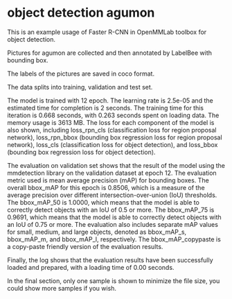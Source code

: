 # object detection agumon

This is an example usage of Faster R-CNN in OpenMMLab toolbox for object detection.

Pictures for agumon are collected and then annotated by LabelBee with bounding box.

The labels of the pictures are saved in coco format. 

The data splits into training, validation and test set.

The model is trained with 12 epoch. The learning rate is 2.5e-05 and the estimated time for completion is 2 seconds. The training time for this iteration is 0.668 seconds, with 0.263 seconds spent on loading data. The memory usage is 3613 MB. The loss for each component of the model is also shown, including loss_rpn_cls (classification loss for region proposal network), loss_rpn_bbox (bounding box regression loss for region proposal network), loss_cls (classification loss for object detection), and loss_bbox (bounding box regression loss for object detection).

The evaluation on validation set shows that the result of the model using the mmdetection library on the validation dataset at epoch 12. The evaluation metric used is mean average precision (mAP) for bounding boxes. The overall bbox_mAP for this epoch is 0.8506, which is a measure of the average precision over different intersection-over-union (IoU) thresholds. The bbox_mAP_50 is 1.0000, which means that the model is able to correctly detect objects with an IoU of 0.5 or more. The bbox_mAP_75 is 0.9691, which means that the model is able to correctly detect objects with an IoU of 0.75 or more. The evaluation also includes separate mAP values for small, medium, and large objects, denoted as bbox_mAP_s, bbox_mAP_m, and bbox_mAP_l, respectively. The bbox_mAP_copypaste is a copy-paste friendly version of the evaluation results.

Finally, the log shows that the evaluation results have been successfully loaded and prepared, with a loading time of 0.00 seconds.

In the final section, only one sample is shown to minimize the file size, you could show more samples if you wish.  


